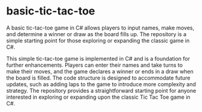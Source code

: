 # basic-tic-tac-toe
A basic tic-tac-toe game in C# allows players to input names, make moves, and determine a winner or draw as the board fills up. The repository is a simple starting point for those exploring or expanding the classic game in C#.

This simple tic-tac-toe game is implemented in C# and is a foundation for further enhancements. Players can enter their names and take turns to make their moves, and the game declares a winner or ends in a draw when the board is filled. The code structure is designed to accommodate future updates, such as adding laps to the game to introduce more complexity and strategy. The repository provides a straightforward starting point for anyone interested in exploring or expanding upon the classic Tic Tac Toe game in C#.
